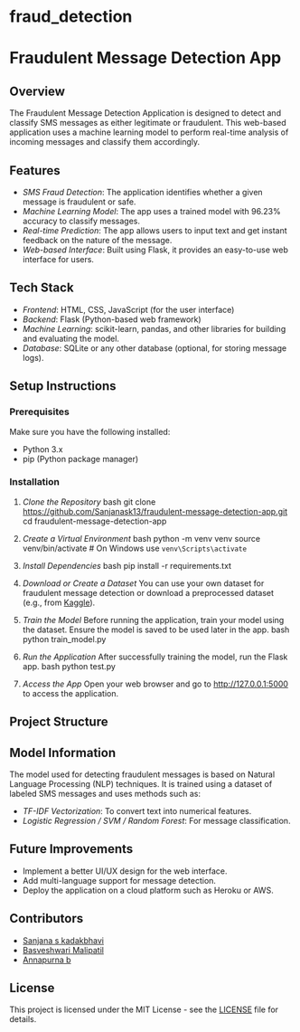 # fraud_detection
# Fraudulent Message Detection App

## Overview
The Fraudulent Message Detection Application is designed to detect and classify SMS messages as either legitimate or fraudulent. This web-based application uses a machine learning model to perform real-time analysis of incoming messages and classify them accordingly.

## Features
- *SMS Fraud Detection*: The application identifies whether a given message is fraudulent or safe.
- *Machine Learning Model*: The app uses a trained model with 96.23% accuracy to classify messages.
- *Real-time Prediction*: The app allows users to input text and get instant feedback on the nature of the message.
- *Web-based Interface*: Built using Flask, it provides an easy-to-use web interface for users.

## Tech Stack
- *Frontend*: HTML, CSS, JavaScript (for the user interface)
- *Backend*: Flask (Python-based web framework)
- *Machine Learning*: scikit-learn, pandas, and other libraries for building and evaluating the model.
- *Database*: SQLite or any other database (optional, for storing message logs).

## Setup Instructions

### Prerequisites
Make sure you have the following installed:
- Python 3.x
- pip (Python package manager)

### Installation

1. *Clone the Repository*
    bash
    git clone https://github.com/Sanjanask13/fraudulent-message-detection-app.git
    cd fraudulent-message-detection-app
    

2. *Create a Virtual Environment*
    bash
    python -m venv venv
    source venv/bin/activate  # On Windows use `venv\Scripts\activate`
    

3. *Install Dependencies*
    bash
    pip install -r requirements.txt
    

4. *Download or Create a Dataset*
   You can use your own dataset for fraudulent message detection or download a preprocessed dataset (e.g., from [Kaggle](https://www.kaggle.com)).

5. *Train the Model*
    Before running the application, train your model using the dataset. Ensure the model is saved to be used later in the app.
    bash
    python train_model.py
    

6. *Run the Application*
    After successfully training the model, run the Flask app.
    bash
    python test.py
    

7. *Access the App*
    Open your web browser and go to http://127.0.0.1:5000 to access the application.

## Project Structure
## Model Information
The model used for detecting fraudulent messages is based on Natural Language Processing (NLP) techniques. It is trained using a dataset of labeled SMS messages and uses methods such as:
- *TF-IDF Vectorization*: To convert text into numerical features.
- *Logistic Regression / SVM / Random Forest*: For message classification.

## Future Improvements
- Implement a better UI/UX design for the web interface.
- Add multi-language support for message detection.
- Deploy the application on a cloud platform such as Heroku or AWS.

## Contributors
- [Sanjana s kadakbhavi](https://github.com/Sanjanask13)
- [Basveshwari Malipatil](https://github.com/Basveshwari835)
- [Annapurna b](https://github.com/Anhiii)

## License
This project is licensed under the MIT License - see the [LICENSE](LICENSE) file for details.
